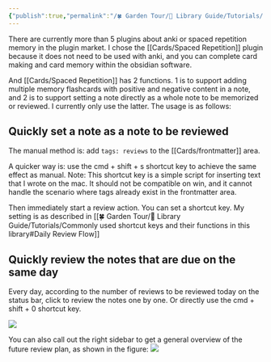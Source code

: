```yaml
---
{"publish":true,"permalink":"/🍀 Garden Tour/🧰 Library Guide/Tutorials/» My Review Workflow.md","aliases":"Review Notes","title":"» My Review Workflow","created":"2022-08-29","modified":"2023-03-14","published":"2025-07-09T01:58:45.494+08:00","tags":["review"],"cssclasses":""}
---
```


There are currently more than 5 plugins about anki or spaced repetition memory in the plugin market. I chose the [[Cards/Spaced Repetition]] plugin because it does not need to be used with anki, and you can complete card making and card memory within the obsidian software.

And [[Cards/Spaced Repetition]] has 2 functions. 1 is to support adding multiple memory flashcards with positive and negative content in a note, and 2 is to support setting a note directly as a whole note to be memorized or reviewed. I currently only use the latter. The usage is as follows:

## Quickly set a note as a note to be reviewed

The manual method is: add `tags: reviews` to the [[Cards/frontmatter]] area.

A quicker way is: use the cmd + shift + s shortcut key to achieve the same effect as manual.
	Note: This shortcut key is a simple script for inserting text that I wrote on the mac. It should not be compatible on win, and it cannot handle the scenario where tags already exist in the frontmatter area.

Then immediately start a review action. You can set a shortcut key. My setting is as described in [[🍀 Garden Tour/🧰 Library Guide/Tutorials/Commonly used shortcut keys and their functions in this library#Daily Review Flow]]

## Quickly review the notes that are due on the same day

Every day, according to the number of reviews to be reviewed today on the status bar, click to review the notes one by one. Or directly use the cmd + shift + 0 shortcut key.

![](https://img2.oldwinter.top/20220829210221.png)

You can also call out the right sidebar to get a general overview of the future review plan, as shown in the figure:
![](https://img2.oldwinter.top/20220829210140.png) 